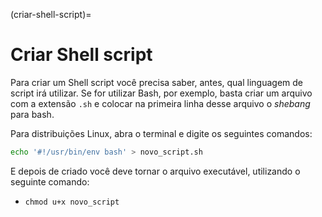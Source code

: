 (criar-shell-script)=
        
# Criar Shell script

Para criar um Shell script você precisa saber, antes, qual linguagem de script irá utilizar. Se for utilizar Bash,
por exemplo, basta criar um arquivo com a extensão `.sh` e colocar na primeira linha desse arquivo o *shebang* para bash.

Para distribuições Linux, abra o terminal e digite os seguintes comandos:

```bash
echo '#!/usr/bin/env bash' > novo_script.sh

```

E depois de criado você deve tornar o arquivo executável, utilizando o seguinte comando: 
- `chmod u+x novo_script`



